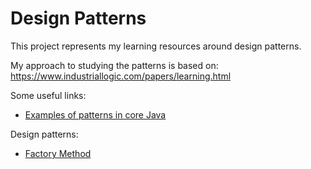 # Design Patterns

This project represents my learning resources around design patterns.

My approach to studying the patterns is based on: https://www.industriallogic.com/papers/learning.html

Some useful links:
- [Examples of patterns in core Java](https://stackoverflow.com/questions/1673841/examples-of-gof-design-patterns-in-javas-core-libraries/2707195#2707195)

Design patterns:

- [Factory Method](factory-method/README.md)


